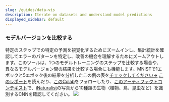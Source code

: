 ```yaml
---
slug: /guides/data-vis
description: Iterate on datasets and understand model predictions
displayed_sidebar: default
---
```


### モデルバージョンを比較する
特定のステップでの特定の予測を視覚化するためにズームインし、集計統計を確認してエラーのパターンを特定し、改善の機会を理解するためにズームアウトします。このツールは、1つのモデルトレーニングのステップを比較する場合や、異なるモデルバージョン間の結果を比較する場合にも機能します。MNISTで1エポックと5エポック後の結果を分析したこの例の表を[チェックしてください→](https://wandb.ai/stacey/mnist-viz/artifacts/predictions/baseline/d888bc05719667811b23/files/predictions.table.json#7dd0cd845c0edb469dec)
[このレポート](https://wandb.ai/stacey/mendeleev/reports/Visualize-Data-for-Image-Classification--VmlldzozNjE3NjA)を読んだり、[このColab](https://wandb.me/dsviz-nature-colab)をフォローしたり、[このアーティファクトコンテキスト](https://wandb.ai/stacey/mendeleev/artifacts/val_epoch_preds/val_pred_gawf9z8j/2dcee8fa22863317472b/files/val_epoch_res.table.json)で、[iNaturalist](https://www.inaturalist.org/pages/developers)の写真から10種類の生物（植物、鳥、昆虫など）を識別するCNNを確認してください。
![](/images/data_vis/audio.png)






